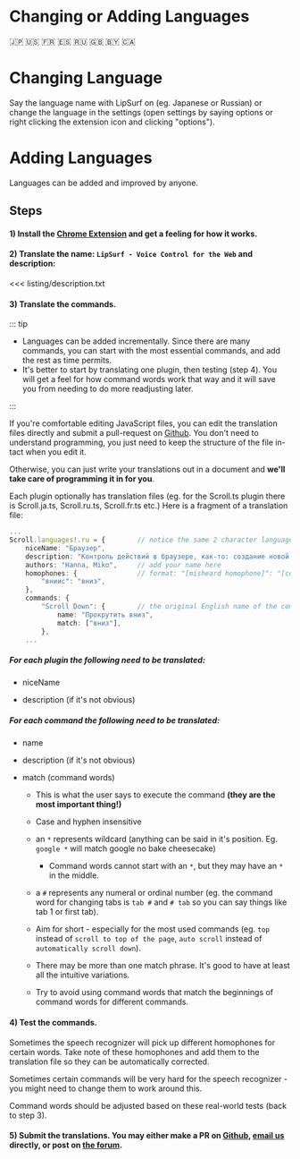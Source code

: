 # Changing or Adding Languages

🇯🇵 🇺🇸 🇫🇷 🇪🇸 🇷🇺 🇬🇧 🇧🇾 🇨🇦 

# Changing Language

Say the language name with LipSurf on (eg. <span class="voice-cmd">Japanese</span> or <span class="voice-cmd">Russian</span>) or change the language in the settings
(open settings by saying <span class="voice-cmd">options</span> or right clicking the extension icon and clicking "options").

# Adding Languages

Languages can be added and improved by anyone. 

## Steps

#### 1) Install the [Chrome Extension](https://chrome.google.com/webstore/detail/lipsurf-voice-control-for/lnnmjmalakahagblkkcnjkoaihlfglon) and get a feeling for how it works.


#### 2) Translate the name: `LipSurf - Voice Control for the Web` and description:

<<< listing/description.txt


#### 3) Translate the commands. 

::: tip

* Languages can be added incrementally. Since there are many commands, you can start with the most essential commands, and add the rest as time permits.
* It's better to start by translating one plugin, then testing (step 4). You will get a feel for how command words work that way and it will 
save you from needing to do more readjusting later.

:::

If you're comfortable editing JavaScript files, you can edit the translation files directly and submit a pull-request on [Github](https://github.com/lipsurf/plugins).
You don't need to understand programming, you just need to keep the structure of the file in-tact when you edit it. 

Otherwise, you can just write your translations out in a document and **we'll take care of programming it in for you**.

Each plugin optionally has translation files (eg. for the Scroll.ts plugin there is Scroll.ja.ts, Scroll.ru.ts, Scroll.fr.ts etc.)
Here is a fragment of a translation file:

```ts Scroll.ru.ts
...
Scroll.languages!.ru = {        // notice the same 2 character language code as in the filename
    niceName: "Браузер",
    description: "Контроль действий в браузере, как-то: создание новой вкладки, навигация по странице (назад, вперед, вниз), вызов справки и т.д.",
    authors: "Hanna, Miko",     // add your name here
    homophones: {               // format: "[misheard homophone]": "[correct command word/phrase]", see step 4 
        "вниис": "вниз",
    },
    commands: {
        "Scroll Down": {        // the original English name of the command we're translating
            name: "Прокрутить вниз",
            match: ["вниз"],
        },
    ...
```

##### For each plugin the following need to be translated:

* niceName

* description (if it's not obvious)


##### For each command the following need to be translated:

* name

* description (if it's not obvious)

* match (command words) 

    * This is what the user says to execute the command **(they are the most important thing!)** 
    
    * Case and hyphen insensitive

    * an `*` represents wildcard (anything can be said in it's position. Eg. `google *` will match <span class="voice-cmd">google no bake cheesecake</span>)

        * Command words cannot start with an `*`, but they may have an `*` in the middle.

    * a `#` represents any numeral or ordinal number (eg. the command word for changing tabs is `tab #` and `# tab` so you can say things like <span class="voice-cmd">tab 1</span>
   or <span class="voice-cmd">first tab</span>).

    * Aim for short - especially for the most used commands (eg. `top` instead of `scroll to top of the page`, `auto scroll` instead of  `automatically scroll down`). 

    * There may be more than one match phrase. It's good to have at least all the intuitive variations.

    * Try to avoid using command words that match the beginnings of command words for different commands. 


#### 4) Test the commands. 
Sometimes the speech recognizer will pick up different homophones for certain words. Take note of these homophones and add them to the translation file so they can be automatically corrected. 

Sometimes certain commands will be very hard for the speech recognizer - you might need to change them to work around this. 

Command words should be adjusted based on these real-world tests (back to step 3).

#### 5) Submit the translations. You may either make a PR on [Github](https://github.com/lipsurf/plugins), [email us](https://www.lipsurf.com/contact) directly, or post on [the forum](https://discuss.lipsurf.com).

<br>
<br>
